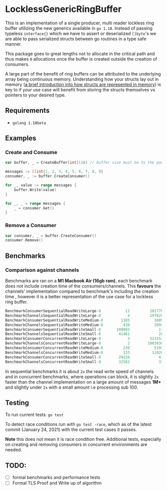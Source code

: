 # LocklessGenericRingBuffer

This is an implementation of a single producer, multi reader lockless ring buffer utilizing the new generics available in 
`go 1.18`. Instead of passing typeless `interface{}` which we have to assert or deserialized `[]byte`'s we are able to 
pass serialized structs between go routines in a type safe manner.

This package goes to great lengths not to allocate in the critical path and thus makes `0` allocations once the buffer is 
created outside the creation of consumers. 

A large part of the benefit of ring buffers can be attributed to the underlying array being continuous memory. 
Understanding how your structs lay out in memory 
([a brief introduction into how structs are represented in memory](https://research.swtch.com/godata)) is key to if your 
use case will benefit from storing the structs themselves vs pointers to your desired type.

## Requirements
- `golang 1.18beta`

## Examples

### Create and Consume 
```go
var buffer, _ = CreateBuffer[int](16) // buffer size must be to the power 2

messages := []int{1, 2, 3, 4, 5, 6, 7, 8, 9}
consumer, _ := buffer.CreateConsumer()

for _, value := range messages {
	buffer.Write(value)
}

for _, _ = range messages {
	_ = consumer.Get()
}
```

### Remove a Consumer
```go
var consumer, _ = buffer.CreateConsumer()
consumer.Remove()
```

## Benchmarks 

### Comparison against channels 

Benchmarks are ran on a **M1 Macbook Air (16gb ram)**, each benchmark does not include creation time of the consumers/channels. 
This **favours** the channels' implementation compared to benchmark's including the creation time , however it is a 
better representation of the use case for a lockless ring buffer.


```sql
BenchmarkConsumerSequentialReadWriteLarge-8           12         101778681 ns/op               0 B/op          0 allocs/op
BenchmarkChannelsSequentialReadWriteLarge-8            4         297829104 ns/op               0 B/op          0 allocs/op
BenchmarkConsumerSequentialReadWriteMedium-8        1165           1009366 ns/op               0 B/op          0 allocs/op
BenchmarkChannelsSequentialReadWriteMedium-8         438           2694622 ns/op               0 B/op          0 allocs/op
BenchmarkConsumerSequentialReadWriteSmall-8       109093             11029 ns/op               0 B/op          0 allocs/op
BenchmarkChannelsSequentialReadWriteSmall-8        41461             28754 ns/op               0 B/op          0 allocs/op
BenchmarkConsumerConcurrentReadWriteLarge-8            3         523153805 ns/op             512 B/op          3 allocs/op
BenchmarkChannelsConcurrentReadWriteLarge-8            2        1003936000 ns/op             512 B/op          3 allocs/op
BenchmarkConsumerConcurrentReadWriteMedium-8         230           5193883 ns/op             178 B/op          2 allocs/op
BenchmarkChannelsConcurrentReadWriteMedium-8         133          11028325 ns/op             122 B/op          2 allocs/op
BenchmarkConsumerConcurrentReadWriteSmall-8        29226             41357 ns/op              96 B/op          2 allocs/op
BenchmarkChannelsConcurrentReadWriteSmall-8        32582             37125 ns/op              97 B/op          2 allocs/op
```

In sequential benchmarks it is about `2x` the read write speed of channels and in concurrent benchmarks, where 
operations can block, it is slightly `2x` faster than the channel implementation on a large amount of messages **1M+** and slightly
under `2x` with a small amount i.e processing sub 100. 

## Testing 

To run current tests: `go test`

To detect race conditions run with `go test -race`, which as of the latest commit (January 24, 2021) with the current test cases it 
passes. 

**Note** this does not mean it is race condition free. 
Additional tests, especially on creating and removing consumers in concurrent environments are needed. 

## TODO:
- [ ] formal benchmarks and performance tests
- [ ] Formal TLS Proof and Write up of algorithm
